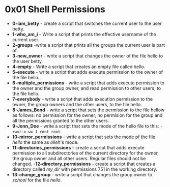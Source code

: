 # 0x01 Shell Permissions
- **0-iam_betty** - create a script that switches the current user to the user betty.
- **1-who_am_i** - Write a script that prints the effective username of the current user.
- **2-groups** -write a script that prints all the groups the current user is part of.
- **3-new_owner** - write a script that changes the owner of the file hello to the user betty.
- **4-empty** - Write a script that creates an empty file called hello.
- **5-execute** - write a script that adds execute permission to the owner of the file hello.
- **6-multiple_permissions** - write a script that adds execute permission to the owner and the group owner, and read permission to other users, to the file hello.
- **7-everybody** - write a script that adds execution permission to the owner, the group owners and the other users, to the file hello.
- **8-James_Bond** - write a script that sets the permission to the file hellow as follows: no permission for the owner, no permision for the group and all the permissions granted to the other users.
- **9-Jonn_Doe** - write a script that sets the mode of the hello file to this: `-rwxr-x-wx 1 root root`.
- **10-mirror_permissions** - write a script that sets the mode pf the file *hello* the same as *olleh*'s mode.
- **11-directories_permissions** - create a script that adds execute permission to all subdirectories of the current directory for the owner, the group owner and all other users. Regular files should not be changed.
-**12-directory_permissions** - create a script that creates a directory called *my_dir* with permissions 751 in the working directory.
- **13-change_group** - write a script that changes the group owner to *school* for the file *hello*.

